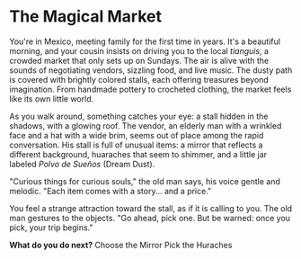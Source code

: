 # The Magical Market

You're in Mexico, meeting family for the first time in years. It's a beautiful morning, and your cousin insists on driving you to the local *tianguis*, a crowded market that only sets up on Sundays. The air is alive with the sounds of negotiating vendors, sizzling food, and live music. The dusty path is covered with brightly colored stalls, each offering treasures beyond imagination. From handmade pottery to crocheted clothing, the market feels like its own little world.

As you walk around, something catches your eye: a stall hidden in the shadows, with a glowing roof. The vendor, an elderly man with a wrinkled face and a hat with a wide brim, seems out of place among the rapid conversation. His stall is full of unusual items: a mirror that reflects a different background, huaraches that seem to shimmer, and a little jar labeled *Polvo de Sueños* (Dream Dust).

"Curious things for curious souls," the old man says, his voice gentle and melodic. "Each item comes with a story... and a price."

You feel a strange attraction toward the stall, as if it is calling to you. The old man gestures to the objects. "Go ahead, pick one. But be warned: once you pick, your trip begins."

**What do you do next?**
Choose the Mirror 
Pick the Huraches
